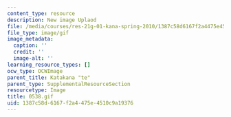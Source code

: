 ```yaml
---
content_type: resource
description: New image Uplaod
file: /media/courses/res-21g-01-kana-spring-2010/1387c58d6167f2a4475e4510c9a19376_0538.gif
file_type: image/gif
image_metadata:
  caption: ''
  credit: ''
  image-alt: ''
learning_resource_types: []
ocw_type: OCWImage
parent_title: Katakana "te"
parent_type: SupplementalResourceSection
resourcetype: Image
title: 0538.gif
uid: 1387c58d-6167-f2a4-475e-4510c9a19376
---
```


